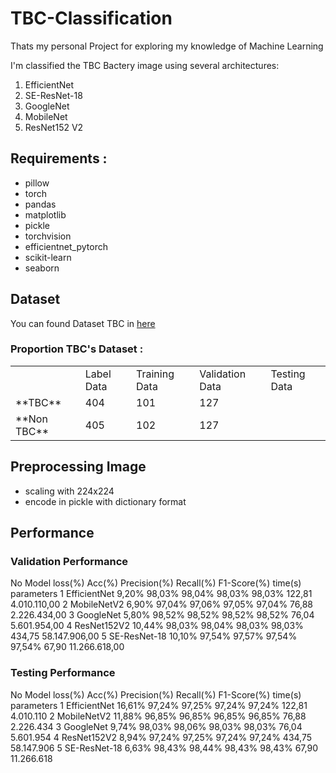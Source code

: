 # TBC-Classification
Thats my personal Project for exploring my knowledge of Machine Learning

I'm classified the TBC Bactery image using several architectures:
1. EfficientNet
2. SE-ResNet-18
3. GoogleNet
4. MobileNet
5. ResNet152 V2

## Requirements :
- pillow
- torch
- pandas
- matplotlib
- pickle
- torchvision
- efficientnet_pytorch
- scikit-learn
- seaborn

## Dataset
You can found Dataset TBC in [here](https://drive.google.com/drive/folders/1CwIdPFqb0a53i6O3lYEG_2ZYAuWGAPN2?usp=drive_link)

### Proportion TBC's Dataset :
<table>
  <th>
    <td>Label Data</td>
    <td>Training Data</td>
    <td>Validation Data</td>
    <td>Testing Data</td>
  </th>
  <tr>
    <td>**TBC**</td>
    <td>404</td>
    <td>101</td>
    <td>127</td>
  </tr>
  <tr>
    <td>**Non TBC**</td>
    <td>405</td>
    <td>102</td>
    <td>127</td>
  </tr>
</table>

## Preprocessing Image
- scaling with 224x224
- encode in pickle with dictionary format

## Performance
### Validation Performance
No	Model	loss(%)	Acc(%)	Precision(%)	Recall(%)	F1-Score(%)	time(s)	parameters
1	EfficientNet	9,20%	98,03%	98,04%	98,03%	98,03%	122,81	  4.010.110,00 
2	MobileNetV2	6,90%	97,04%	97,06%	97,05%	97,04%	76,88	  2.226.434,00 
3	GoogleNet	5,80%	98,52%	98,52%	98,52%	98,52%	76,04	  5.601.954,00 
4	ResNet152V2	10,44%	98,03%	98,04%	98,03%	98,03%	434,75	  58.147.906,00 
5	SE-ResNet-18	10,10%	97,54%	97,57%	97,54%	97,54%	67,90	  11.266.618,00 

### Testing Performance
No	Model	loss(%)	Acc(%)	Precision(%)	Recall(%)	F1-Score(%)	time(s)	parameters
1	EfficientNet	16,61%	97,24%	97,25%	97,24%	97,24%	122,81	  4.010.110 
2	MobileNetV2	11,88%	96,85%	96,85%	96,85%	96,85%	76,88	  2.226.434 
3	GoogleNet	9,74%	98,03%	98,06%	98,03%	98,03%	76,04	  5.601.954 
4	ResNet152V2	8,94%	97,24%	97,25%	97,24%	97,24%	434,75	  58.147.906 
5	SE-ResNet-18	6,63%	98,43%	98,44%	98,43%	98,43%	67,90	  11.266.618 

